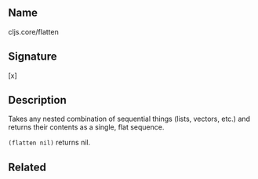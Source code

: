 ## Name
cljs.core/flatten

## Signature
[x]

## Description

Takes any nested combination of sequential things (lists, vectors, etc.) and
returns their contents as a single, flat sequence.

`(flatten nil)` returns nil.

## Related
